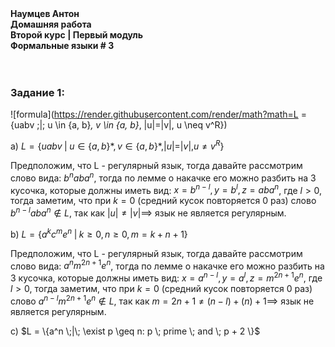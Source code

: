 
<b>
Наумцев Антон <br/>
Домашняя работа <br/>
Второй курс | Первый модуль <br/>
Формальные языки # 3 <br/>  
</b>
<br/>
<br/>
<h3>Задание 1:</h3>

![formula](https://render.githubusercontent.com/render/math?math=L = \{uabv \;|\; u \in \{a, b\}*, v \in \{a, b\}*, |u|=|v|, u \neq v^R\})

a) $L = \{uabv \;|\; u \in \{a, b\}*, v \in \{a, b\}*, |u|=|v|, u \neq v^R \}$

Предположим, что L - регулярный язык, тогда давайте рассмотрим слово вида:
$b^naba^n$, тогда по лемме о накачке его можно разбить на 3 кусочка, которые должны иметь вид: $x = b^{n-l}, y =b^l,  z=aba^n$, где $l > 0$, тогда заметим, что при $k=0$ (средний кусок повторяется 0 раз) слово $b^{n-l}aba^n \notin L$, так как $|u| \neq |v| \implies$  язык не является регулярным.

b) $L = \{a^k c^m e^n \;|\; k \ge 0, n \ge 0, m = k + n + 1 \}$

Предположим, что L - регулярный язык, тогда давайте рассмотрим слово вида:
$a^n m^{2n + 1} e^n$, тогда по лемме о накачке его можно разбить на 3 кусочка, которые должны иметь вид: $x = a^{n-l}, y =a^l,  z=m^{2n + 1} e^n$, где $l > 0$, тогда заметим, что при $k=0$ (средний кусок повторяется 0 раз) слово $a^{n - l} m^{2n + 1}e^n \notin L$, так как  $m = 2n + 1 \neq (n - l) + (n) + 1 \implies$  язык не является регулярным.

c) $L = \{a^n \;|\; \exist p \geq n: p \; prime \; and \; p + 2  \}$
